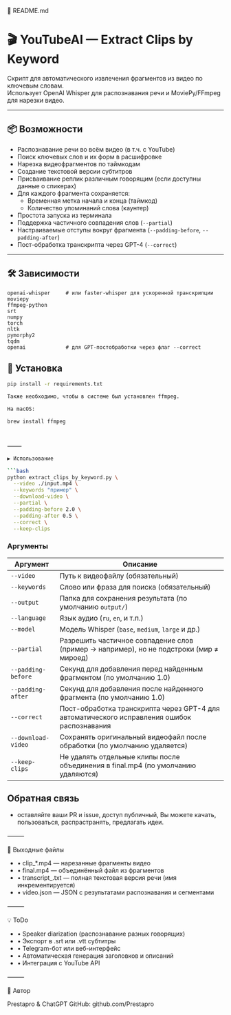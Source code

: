📄 README.md

# 🎬 YouTubeAI — Extract Clips by Keyword

Скрипт для автоматического извлечения фрагментов из видео по ключевым словам.  
Использует OpenAI Whisper для распознавания речи и MoviePy/FFmpeg для нарезки видео.

---

## 📦 Возможности

- Распознавание речи во всём видео (в т.ч. с YouTube)
- Поиск ключевых слов и их форм в расшифровке
- Нарезка видеофрагментов по таймкодам
- Создание текстовой версии субтитров
- Присваивание реплик различным говорящим (если доступны данные о спикерах)
- Для каждого фрагмента сохраняется:
  - Временная метка начала и конца (таймкод)
  - Количество упоминаний слова (каунтер)
- Простота запуска из терминала
- Поддержка частичного совпадения слов (`--partial`)
- Настраиваемые отступы вокруг фрагмента (`--padding-before`, `--padding-after`)
- Пост-обработка транскрипта через GPT-4 (`--correct`)

---

## 🛠 Зависимости

```text
openai-whisper     # или faster-whisper для ускоренной транскрипции
moviepy
ffmpeg-python
srt
numpy
torch
nltk
pymorphy2
tqdm
openai             # для GPT-постобработки через флаг --correct
```

## 🚀 Установка

```bash
pip install -r requirements.txt

Также необходимо, чтобы в системе был установлен ffmpeg.

На macOS:

brew install ffmpeg



⸻

▶️ Использование

```bash
python extract_clips_by_keyword.py \
  --video ./input.mp4 \
  --keywords "пример" \
  --download-video \
  --partial \
  --padding-before 2.0 \
  --padding-after 0.5 \
  --correct \
  --keep-clips
```

### Аргументы

| Аргумент           | Описание                                                                                   |
|--------------------|--------------------------------------------------------------------------------------------|
| `--video`          | Путь к видеофайлу (обязательный)                                                          |
| `--keywords`       | Слово или фраза для поиска (обязательный)                                                 |
| `--output`         | Папка для сохранения результата (по умолчанию `output/`)                                   |
| `--language`       | Язык аудио (`ru`, `en`, и т.п.)                                                            |
| `--model`          | Модель Whisper (`base`, `medium`, `large` и др.)                                          |
| `--partial`        | Разрешить частичное совпадение слов (пример → например), но не подстроки (мир ≠ мироед)     |
| `--padding-before` | Секунд для добавления перед найденным фрагментом (по умолчанию 1.0)                        |
| `--padding-after`  | Секунд для добавления после найденного фрагмента (по умолчанию 1.0)                        |
| `--correct`        | Пост-обработка транскрипта через GPT-4 для автоматического исправления ошибок распознавания |
| `--download-video` | Сохранять оригинальный видеофайл после обработки (по умолчанию удаляется)               |
| `--keep-clips`     | Не удалять отдельные клипы после объединения в final.mp4 (по умолчанию удаляются)      |

## Обратная связь
- оставляйте ваши PR и issue, доступ публичный, Вы можете качать, пользоваться, распрастранять, предлагать идеи.


⸻

📁 Выходные файлы
- • clip_*.mp4 — нарезанные фрагменты видео
- • final.mp4 — объединённый файл из фрагментов
- • transcript_<n>.txt — полная текстовая версия речи (имя инкрементируется)
- • video.json — JSON с результатами распознавания и сегментами

⸻

💡 ToDo
- • Speaker diarization (распознавание разных говорящих)
- • Экспорт в .srt или .vtt субтитры
- • Telegram-бот или веб-интерфейс
- • Автоматическая генерация заголовков и описаний
- • Интеграция с YouTube API

⸻

👤 Автор

Prestapro & ChatGPT
GitHub: github.com/Prestapro